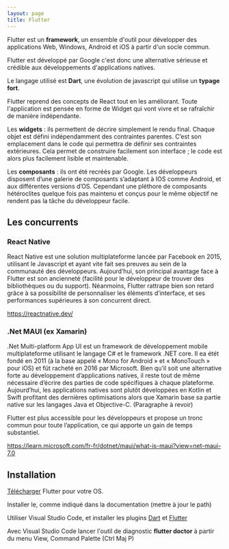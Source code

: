 ```yaml
---
layout: page
title: Flutter
---
```


Flutter est un **framework**, un ensemble d'outil pour développer des applications Web, Windows, Android et iOS à partir d'un socle commun.

Flutter est développé par Google c'est donc une alternative sérieuse et crédible aux développements d'applications natives.

Le langage utilisé est **Dart**, une évolution de javascript qui utilise un **typage fort**.

Flutter reprend des concepts de React tout en les améliorant. Toute l'application est pensée en forme de Widget qui vont vivre et se rafraîchir de manière indépendante.

Les **widgets** : ils permettent de décrire simplement le rendu final. Chaque objet est défini indépendamment des contraintes parentes. C’est son emplacement dans le code qui permettra de définir ses contraintes extérieures. Cela permet de construire facilement son interface ; le code est alors plus facilement lisible et maintenable.

Les **composants** : ils ont été recréés par Google. Les développeurs disposent d’une galerie de composants s’adaptant à IOS comme Android, et aux différentes versions d’OS. Cependant une pléthore de composants hétéroclites quelque fois pas maintenu et conçus pour le même objectif ne rendent pas la tâche du développeur facile.


## Les concurrents

### React Native

React Native est une solution multiplateforme lancée par Facebook en 2015, utilisant le Javascript et ayant vite fait ses preuves au sein de la communauté des développeurs. Aujourd’hui, son principal avantage face à Flutter est son ancienneté (facilité pour le développeur de trouver des bibliothèques ou du support). Néanmoins, Flutter rattrape bien son retard grâce à sa possibilité de personnaliser les éléments d’interface, et ses performances supérieures à son concurrent direct.

https://reactnative.dev/

### .Net MAUI (ex Xamarin)

.Net Multi-platform App UI est un framework de développement mobile multiplateforme utilisant le langage C# et le framework .NET core.
Il ea étét fondé en 2011 (à la base appelé « Mono for Android » et « MonoTouch » pour iOS) et fût racheté en 2016 par Microsoft. Bien qu’il soit une alternative forte au développement d’applications natives, il reste tout de même nécessaire d’écrire des parties de code spécifiques à chaque plateforme. Aujourd’hui, les applications natives sont plutôt développées en Kotlin et Swift profitant des dernières optimisations alors que Xamarin base sa partie native sur les langages Java et Objective-C. (Paragraphe à revoir)

Flutter est plus accessible pour les développeurs et propose un tronc commun pour toute l’application, ce qui apporte un gain de temps substantiel.

https://learn.microsoft.com/fr-fr/dotnet/maui/what-is-maui?view=net-maui-7.0

## Installation

[Télécharger](https://flutter.dev/docs/get-started/install/windows) Flutter pour votre OS.

Installer le, comme indiqué dans la documentation (mettre à jour le path)

Utiliser Visual Studio Code, et installer les plugins [Dart](https://marketplace.visualstudio.com/items?itemName=Dart-Code.dart-code) et [Flutter](https://marketplace.visualstudio.com/items?itemName=Dart-Code.flutter)

Avec Visual Studio Code lancer l'outil de diagnostic **flutter doctor** à partir du menu View, Command
Palette (Ctrl Maj P)
